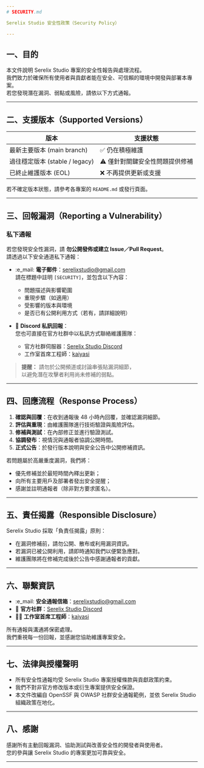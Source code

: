 ```yaml
---
# SECURITY.md

Serelix Studio 安全性政策（Security Policy）

---
```


## 一、目的

本文件說明 Serelix Studio 專案的安全性報告與處理流程。  
我們致力於確保所有使用者與貢獻者能在安全、可信賴的環境中開發與部署本專案。  
若您發現潛在漏洞、弱點或風險，請依以下方式通報。

---

## 二、支援版本（Supported Versions）

| 版本 | 支援狀態 |
|------|-----------|
| 最新主要版本 (main branch) | :white_check_mark: 仍在積極維護 |
| 過往穩定版本 (stable / legacy) | ⚠ 僅針對關鍵安全性問題提供修補 |
| 已終止維護版本 (EOL) | :x: 不再提供更新或支援 |

若不確定版本狀態，請參考各專案的 `README.md` 或發行頁面。

---

## 三、回報漏洞（Reporting a Vulnerability）

### 私下通報
若您發現安全性漏洞，請 **勿公開發佈或建立 Issue／Pull Request**。  
請透過以下安全通道私下通報：

- :e_mail: **電子郵件**：serelixstudio@gmail.com  
  請在標題中註明 `[SECURITY]`，並包含以下內容：  
  - 問題描述與影響範圍  
  - 重現步驟（如適用）  
  - 受影響的版本與環境  
  - 是否已有公開利用方式（若有，請詳細說明）

- 💬 **Discord 私訊回報**：  
  您也可直接在官方社群中以私訊方式聯絡維護團隊：  
  - 官方社群伺服器：[Serelix Studio Discord](https://discord.gg/eRfGKepusP)  
  - 工作室首席工程師：[kaiyasi](https://discord.com/users/kaiyasi)

> **提醒：** 請勿於公開頻道或討論串張貼漏洞細節，  
> 以避免潛在攻擊者利用尚未修補的弱點。

---

## 四、回應流程（Response Process）

1. **確認與回覆**：在收到通報後 48 小時內回覆，並確認漏洞細節。  
2. **評估與重現**：由維護團隊進行技術驗證與風險評估。  
3. **修補與測試**：在內部修正並進行驗證測試。  
4. **協調發布**：視情況與通報者協調公開時間。  
5. **正式公告**：於發行版本說明與安全公告中公開修補資訊。  

若問題屬於高嚴重度漏洞，我們將：
- 優先修補並於最短時間內釋出更新；
- 向所有主要用戶及部署者發出安全提醒；
- 感謝並註明通報者（除非對方要求匿名）。

---

## 五、責任揭露（Responsible Disclosure）

Serelix Studio 採取「負責任揭露」原則：
- 在漏洞修補前，請勿公開、散布或利用漏洞資訊。  
- 若漏洞已被公開利用，請即時通知我們以便緊急應對。  
- 維護團隊將在修補完成後於公告中感謝通報者的貢獻。

---

## 六、聯繫資訊

- :e_mail: **安全通報信箱**：serelixstudio@gmail.com  
- :speech_balloon: **官方社群**：[Serelix Studio Discord](https://discord.gg/eRfGKepusP)  
- :technologist: **工作室首席工程師**：[kaiyasi](https://discord.com/users/kaiyasi)

所有通報與溝通將保密處理。  
我們重視每一份回報，並感謝您協助維護專案安全。

---

## 七、法律與授權聲明

- 所有安全性通報均受 Serelix Studio 專案授權條款與貢獻政策約束。  
- 我們不對非官方修改版本或衍生專案提供安全保證。  
- 本文件改編自 OpenSSF 與 OWASP 社群安全通報範例，並依 Serelix Studio 組織政策在地化。

---

## 八、感謝

感謝所有主動回報漏洞、協助測試與改善安全性的開發者與使用者。  
您的參與讓 Serelix Studio 的專案更加可靠與安全。

---
